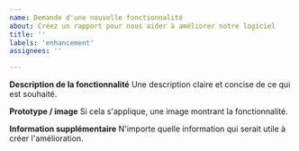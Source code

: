 ```yaml
---
name: Demande d'une nouvelle fonctionnalité
about: Créez un rapport pour nous aider à améliorer notre logiciel
title: ''
labels: 'enhancement'
assignees: ''

---
```


**Description de la fonctionnalité**
Une description claire et concise de ce qui est souhaité.

**Prototype / image**
Si cela s'applique, une image montrant la fonctionnalité.

**Information supplémentaire**
N'importe quelle information qui serait utile à créer l'amélioration.
